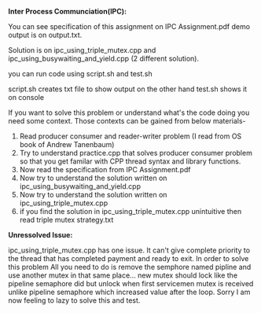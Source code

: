**Inter Process Communciation(IPC):**

You can see specification of this assignment on IPC Assignment.pdf demo output is on output.txt.

Solution is on ipc_using_triple_mutex.cpp and ipc_using_busywaiting_and_yield.cpp (2 different solution).

you can run code using script.sh and test.sh 

script.sh creates txt file to show output on the other hand test.sh shows it on console



If you want to solve this problem or understand what's the code doing you need some context. Those contexts can be gained from below materials- 

1. Read producer consumer and reader-writer problem (I read from OS book of Andrew Tanenbaum)
2. Try to understand practice.cpp that solves producer consumer problem so that you get familar with 
   CPP thread syntax and library functions. 
3. Now read the specification from IPC Assignment.pdf
4. Now try to understand the solution written on ipc_using_busywaiting_and_yield.cpp
5. Now try to understand the solution written on ipc_using_triple_mutex.cpp
6. if you find the solution in ipc_using_triple_mutex.cpp unintuitive then read triple mutex strategy.txt 

**Unressolved Issue:**

ipc_using_triple_mutex.cpp has one issue. It can't give complete priority to the thread that has completed payment and ready to exit. In order to solve this problem All you need to do is remove the semphore named pipline and use another mutex in that same place... new mutex should lock like the pipeline semaphore did but unlock when first servicemen mutex is received unlike pipeline semaphore which increased value after the loop. Sorry I am now feeling to lazy to solve this and test.